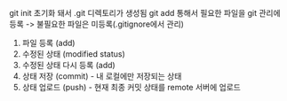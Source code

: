 git init 초기화 돼서 .git 디렉토리가 생성됨
git add 통해서 필요한 파일을 git 관리에 등록 -> 불필요한 파일은 미등록(.gitignore에서 관리)
  1) 파일 등록 (add)
  2) 수정된 상태 (modified status)
  3) 수정된 상태 다시 등록 (add)
  4) 상태 저장 (commit) - 내 로컬에만 저장되는 상태
  5) 상태 업로드 (push) - 현재 최종 커밋 상태를 remote 서버에 업로드
